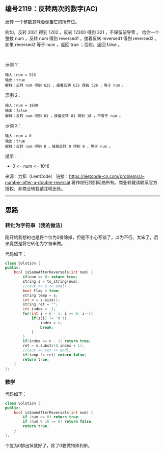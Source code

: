 ## 编号2119：反转两次的数字(AC)

反转 一个整数意味着倒置它的所有位。

例如，反转 2021 得到 1202 。反转 12300 得到 321 ，不保留前导零 。
给你一个整数 num ，反转 num 得到 reversed1 ，接着反转 reversed1 得到 reversed2 。如果 reversed2 等于 num ，返回 true ；否则，返回 false 。

 

示例 1：
```
输入：num = 526
输出：true
解释：反转 num 得到 625 ，接着反转 625 得到 526 ，等于 num 。
```
示例 2：
```
输入：num = 1800
输出：false
解释：反转 num 得到 81 ，接着反转 81 得到 18 ，不等于 num 。 
```
示例 3：
```
输入：num = 0
输出：true
解释：反转 num 得到 0 ，接着反转 0 得到 0 ，等于 num 。 
```
提示：

* 0 <= num <= 10^6


来源：力扣（LeetCode）
链接：https://leetcode-cn.com/problems/a-number-after-a-double-reversal
著作权归领扣网络所有。商业转载请联系官方授权，非商业转载请注明出处。

---
## 思路

### 转化为字符串（我的做法）

刚开始我想的也是将个位为0排除掉，但是不小心写错了，以为不行。太笨了，后来竟然是将它转化为字符串做。

代码如下：
```c++
class Solution {
public:
    bool isSameAfterReversals(int num) {
        if(num == 0) return true;
        string s = to_string(num);
        //cout << s << endl;
        bool flag = true;
        string temp = s;
        int n = s.size();
        string ret = "";
        int index = -1;
        for(int i = n - 1; i >= 0; i--){
            if(s[i] != '0'){
                index = i;
                break;
            }
        }
        if(index == n - 1) return true;
        ret = s.substr(0,index + 1);
        //cout << ret << endl;
        if(temp != ret) return false;
        return true;
    }
};
```

### 数学

代码如下：
```c++
class Solution {
public:
    bool isSameAfterReversals(int num) {
        if (num == 0) return true;
        if (num % 10 == 0) return false;
        return true;
    }
};
```

个位为0排出掉就好了，除了0要做特殊判断。
